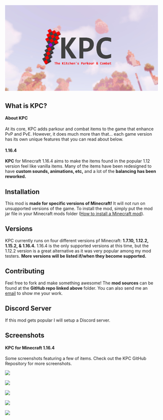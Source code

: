 # ![](https://raw.githubusercontent.com/dupontinquiries/KPC/master/logo/v3/KPC_LOGO_v3.jpg)

## What is KPC?

#### About KPC

At its core, KPC adds parkour and combat items to the game that enhance PvP and PvE.  However, it does much more than that... each game version has its own unique features that you can read about below.

#### 1.16.4

__KPC__ for Minecraft 1.16.4 aims to make the items found in the popular 1.12 version feel like vanilla items.  Many of the items have been redesigned to have __custom sounds, animations, etc,__ and a lot of the __balancing has been reworked.__

## Installation

This mod is __made for specific versions of Minecraft!__  It will not run on unsupported versions of the game.  To install the mod, simply put the mod jar file in your Minecraft mods folder ([How to install a Minecraft mod](https://minecraft.gamepedia.com/Mods/Installing_Forge_mods)).

## Versions

KPC currently runs on four different versions pf Minecraft: __1.7.10, 1.12.2, 1.15.2, & 1.16.4.__  1.16.4 is the only supported versions at this time, but the 1.12.2 version is a great alternative as it was very popular among my mod testers.  __More versions will be listed if/when they become supported.__

## Contributing
Feel free to fork and make something awesome!  The __mod sources__ can be found at the __GitHub repo linked above__ folder.  You can also send me an [email](mailto:dupontinquiries@gmail.com) to show me your work.

## Discord Server

If this mod gets popular I will setup a Discord server.

## Screenshots

#### KPC for Minecraft 1.16.4

Some screenshots featuring a few of items.  Check out the KPC GitHub Repository for more screenshots.

![](https://github.com/dupontinquiries/KPC/blob/master/media/best%20KPC%201.16.4/a.png?raw=true)

![](https://github.com/dupontinquiries/KPC/blob/master/media/best%20KPC%201.16.4/b.png?raw=true)

![](https://github.com/dupontinquiries/KPC/blob/master/media/best%20KPC%201.16.4/c.png?raw=true)

![](https://github.com/dupontinquiries/KPC/blob/master/media/best%20KPC%201.16.4/d.png?raw=true)

![](https://github.com/dupontinquiries/KPC/blob/master/media/best%20KPC%201.16.4/e.png?raw=true)